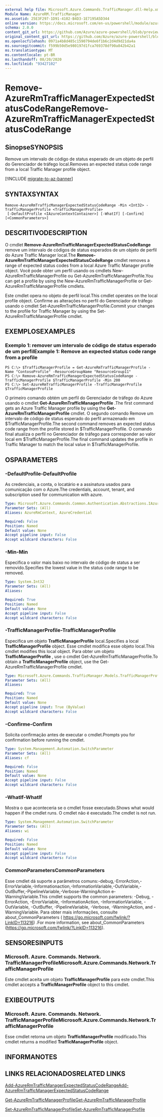 ```yaml
---
external help file: Microsoft.Azure.Commands.TrafficManager.dll-Help.xml
Module Name: AzureRM.TrafficManager
ms.assetid: 25E3F297-1D91-4102-B4D3-1E7195A5D344
online version: https://docs.microsoft.com/en-us/powershell/module/azurerm.trafficmanager/remove-azurermtrafficmanagerexpectedstatuscoderange
schema: 2.0.0
content_git_url: https://github.com/Azure/azure-powershell/blob/preview/src/ResourceManager/TrafficManager/Commands.TrafficManager2/help/Remove-AzureRmTrafficManagerExpectedStatusCodeRange.md
original_content_git_url: https://github.com/Azure/azure-powershell/blob/preview/src/ResourceManager/TrafficManager/Commands.TrafficManager2/help/Remove-AzureRmTrafficManagerExpectedStatusCodeRange.md
ms.openlocfilehash: 0971a4b8d485c1590794de6f1b6c2d4d9d21da4a
ms.sourcegitcommit: f599b50d5e980197d1fca769378df90a842b42a1
ms.translationtype: MT
ms.contentlocale: pt-BR
ms.lasthandoff: 08/20/2020
ms.locfileid: "93427102"
---
```

# <span data-ttu-id="9b4f6-101">Remove-AzureRmTrafficManagerExpectedStatusCodeRange</span><span class="sxs-lookup"><span data-stu-id="9b4f6-101">Remove-AzureRmTrafficManagerExpectedStatusCodeRange</span></span>

## <span data-ttu-id="9b4f6-102">Sinopse</span><span class="sxs-lookup"><span data-stu-id="9b4f6-102">SYNOPSIS</span></span>
<span data-ttu-id="9b4f6-103">Remove um intervalo de código de status esperado de um objeto de perfil do Gerenciador de tráfego local.</span><span class="sxs-lookup"><span data-stu-id="9b4f6-103">Removes an expected status code range from a local Traffic Manager profile object.</span></span>

[!INCLUDE [migrate-to-az-banner](../../includes/migrate-to-az-banner.md)]

## <span data-ttu-id="9b4f6-104">SYNTAX</span><span class="sxs-lookup"><span data-stu-id="9b4f6-104">SYNTAX</span></span>

```
Remove-AzureRmTrafficManagerExpectedStatusCodeRange -Min <Int32> -TrafficManagerProfile <TrafficManagerProfile>
 [-DefaultProfile <IAzureContextContainer>] [-WhatIf] [-Confirm] [<CommonParameters>]
```

## <span data-ttu-id="9b4f6-105">DESCRITIVO</span><span class="sxs-lookup"><span data-stu-id="9b4f6-105">DESCRIPTION</span></span>
<span data-ttu-id="9b4f6-106">O cmdlet **Remove-AzureRmTrafficManagerExpectedStatusCodeRange** remove um intervalo de códigos de status esperados de um objeto de perfil do Azure Traffic Manager local.</span><span class="sxs-lookup"><span data-stu-id="9b4f6-106">The **Remove-AzureRmTrafficManagerExpectedStatusCodeRange** cmdlet removes a range of expected status codes from a local Azure Traffic Manager profile object.</span></span>
<span data-ttu-id="9b4f6-107">Você pode obter um perfil usando os cmdlets New-AzureRmTrafficManagerProfile ou Get-AzureRmTrafficManagerProfile.</span><span class="sxs-lookup"><span data-stu-id="9b4f6-107">You can get a profile by using the New-AzureRmTrafficManagerProfile or Get-AzureRmTrafficManagerProfile cmdlets.</span></span>

<span data-ttu-id="9b4f6-108">Este cmdlet opera no objeto de perfil local.</span><span class="sxs-lookup"><span data-stu-id="9b4f6-108">This cmdlet operates on the local profile object.</span></span>
<span data-ttu-id="9b4f6-109">Confirme as alterações no perfil do Gerenciador de tráfego usando o cmdlet Set-AzureRmTrafficManagerProfile.</span><span class="sxs-lookup"><span data-stu-id="9b4f6-109">Commit your changes to the profile for Traffic Manager by using the Set-AzureRmTrafficManagerProfile cmdlet.</span></span>

## <span data-ttu-id="9b4f6-110">EXEMPLOS</span><span class="sxs-lookup"><span data-stu-id="9b4f6-110">EXAMPLES</span></span>

### <span data-ttu-id="9b4f6-111">Exemplo 1: remover um intervalo de código de status esperado de um perfil</span><span class="sxs-lookup"><span data-stu-id="9b4f6-111">Example 1: Remove an expected status code range from a profile</span></span>
```
PS C:\> $TrafficManagerProfile = Get-AzureRmTrafficManagerProfile -Name "ContosoProfile" -ResourceGroupName "ResourceGroup11"
PS C:\> Remove-AzureRmTrafficManagerExpectedStatusCodeRange -TrafficManagerProfile $TrafficManagerProfile -Min 200
PS C:\> Set-AzureRmTrafficManagerProfile -TrafficManagerProfile $TrafficManagerProfile
```

<span data-ttu-id="9b4f6-112">O primeiro comando obtém um perfil do Gerenciador de tráfego do Azure usando o cmdlet **Get-AzureRmTrafficManagerProfile** .</span><span class="sxs-lookup"><span data-stu-id="9b4f6-112">The first command gets an Azure Traffic Manager profile by using the **Get-AzureRmTrafficManagerProfile** cmdlet.</span></span>
<span data-ttu-id="9b4f6-113">O segundo comando Remove um intervalo de código de status esperado do perfil armazenado em $TrafficManagerProfile.</span><span class="sxs-lookup"><span data-stu-id="9b4f6-113">The second command removes an expected status code range from the profile stored in $TrafficManagerProfile.</span></span>
<span data-ttu-id="9b4f6-114">O comando final atualiza o perfil no Gerenciador de tráfego para corresponder ao valor local em $TrafficManagerProfile.</span><span class="sxs-lookup"><span data-stu-id="9b4f6-114">The final command updates the profile in Traffic Manager to match the local value in $TrafficManagerProfile.</span></span>

## <span data-ttu-id="9b4f6-115">OS</span><span class="sxs-lookup"><span data-stu-id="9b4f6-115">PARAMETERS</span></span>

### <span data-ttu-id="9b4f6-116">-DefaultProfile</span><span class="sxs-lookup"><span data-stu-id="9b4f6-116">-DefaultProfile</span></span>
<span data-ttu-id="9b4f6-117">As credenciais, a conta, o locatário e a assinatura usados para comunicação com o Azure.</span><span class="sxs-lookup"><span data-stu-id="9b4f6-117">The credentials, account, tenant, and subscription used for communication with azure.</span></span>

```yaml
Type: Microsoft.Azure.Commands.Common.Authentication.Abstractions.IAzureContextContainer
Parameter Sets: (All)
Aliases: AzureRmContext, AzureCredential

Required: False
Position: Named
Default value: None
Accept pipeline input: False
Accept wildcard characters: False
```

### <span data-ttu-id="9b4f6-118">-Min</span><span class="sxs-lookup"><span data-stu-id="9b4f6-118">-Min</span></span>
<span data-ttu-id="9b4f6-119">Especifica o valor mais baixo no intervalo de código de status a ser removido.</span><span class="sxs-lookup"><span data-stu-id="9b4f6-119">Specifies the lowest value in the status code range to be removed.</span></span>

```yaml
Type: System.Int32
Parameter Sets: (All)
Aliases:

Required: True
Position: Named
Default value: None
Accept pipeline input: False
Accept wildcard characters: False
```

### <span data-ttu-id="9b4f6-120">-TrafficManagerProfile</span><span class="sxs-lookup"><span data-stu-id="9b4f6-120">-TrafficManagerProfile</span></span>
<span data-ttu-id="9b4f6-121">Especifica um objeto **TrafficManagerProfile** local.</span><span class="sxs-lookup"><span data-stu-id="9b4f6-121">Specifies a local **TrafficManagerProfile** object.</span></span>
<span data-ttu-id="9b4f6-122">Esse cmdlet modifica esse objeto local.</span><span class="sxs-lookup"><span data-stu-id="9b4f6-122">This cmdlet modifies this local object.</span></span>
<span data-ttu-id="9b4f6-123">Para obter um objeto **TrafficManagerProfile** , use o cmdlet Get-AzureRmTrafficManagerProfile.</span><span class="sxs-lookup"><span data-stu-id="9b4f6-123">To obtain a **TrafficManagerProfile** object, use the Get-AzureRmTrafficManagerProfile cmdlet.</span></span>

```yaml
Type: Microsoft.Azure.Commands.TrafficManager.Models.TrafficManagerProfile
Parameter Sets: (All)
Aliases:

Required: True
Position: Named
Default value: None
Accept pipeline input: True (ByValue)
Accept wildcard characters: False
```

### <span data-ttu-id="9b4f6-124">-Confirme</span><span class="sxs-lookup"><span data-stu-id="9b4f6-124">-Confirm</span></span>
<span data-ttu-id="9b4f6-125">Solicita confirmação antes de executar o cmdlet.</span><span class="sxs-lookup"><span data-stu-id="9b4f6-125">Prompts you for confirmation before running the cmdlet.</span></span>

```yaml
Type: System.Management.Automation.SwitchParameter
Parameter Sets: (All)
Aliases: cf

Required: False
Position: Named
Default value: None
Accept pipeline input: False
Accept wildcard characters: False
```

### <span data-ttu-id="9b4f6-126">-WhatIf</span><span class="sxs-lookup"><span data-stu-id="9b4f6-126">-WhatIf</span></span>
<span data-ttu-id="9b4f6-127">Mostra o que aconteceria se o cmdlet fosse executado.</span><span class="sxs-lookup"><span data-stu-id="9b4f6-127">Shows what would happen if the cmdlet runs.</span></span> <span data-ttu-id="9b4f6-128">O cmdlet não é executado.</span><span class="sxs-lookup"><span data-stu-id="9b4f6-128">The cmdlet is not run.</span></span>

```yaml
Type: System.Management.Automation.SwitchParameter
Parameter Sets: (All)
Aliases: wi

Required: False
Position: Named
Default value: None
Accept pipeline input: False
Accept wildcard characters: False
```

### <span data-ttu-id="9b4f6-129">CommonParameters</span><span class="sxs-lookup"><span data-stu-id="9b4f6-129">CommonParameters</span></span>
<span data-ttu-id="9b4f6-130">Esse cmdlet dá suporte a parâmetros comuns:-debug,-ErrorAction,-ErrorVariable,-Informationaction,-InformationVariable,-OutVariable,-OutBuffer,-PipelineVariable,-Verbose-WarningAction e-WarningVariable.</span><span class="sxs-lookup"><span data-stu-id="9b4f6-130">This cmdlet supports the common parameters: -Debug, -ErrorAction, -ErrorVariable, -InformationAction, -InformationVariable, -OutVariable, -OutBuffer, -PipelineVariable, -Verbose, -WarningAction, and -WarningVariable.</span></span> <span data-ttu-id="9b4f6-131">Para obter mais informações, consulte about_CommonParameters ( https://go.microsoft.com/fwlink/?LinkID=113216) .</span><span class="sxs-lookup"><span data-stu-id="9b4f6-131">For more information, see about_CommonParameters (https://go.microsoft.com/fwlink/?LinkID=113216).</span></span>

## <span data-ttu-id="9b4f6-132">SENSORES</span><span class="sxs-lookup"><span data-stu-id="9b4f6-132">INPUTS</span></span>

### <span data-ttu-id="9b4f6-133">Microsoft. Azure. Commands. Network. TrafficManagerProfile</span><span class="sxs-lookup"><span data-stu-id="9b4f6-133">Microsoft.Azure.Commands.Network.TrafficManagerProfile</span></span>
<span data-ttu-id="9b4f6-134">Este cmdlet aceita um objeto **TrafficManagerProfile** para este cmdlet.</span><span class="sxs-lookup"><span data-stu-id="9b4f6-134">This cmdlet accepts a **TrafficManagerProfile** object to this cmdlet.</span></span>

## <span data-ttu-id="9b4f6-135">EXIBE</span><span class="sxs-lookup"><span data-stu-id="9b4f6-135">OUTPUTS</span></span>

### <span data-ttu-id="9b4f6-136">Microsoft. Azure. Commands. Network. TrafficManagerProfile</span><span class="sxs-lookup"><span data-stu-id="9b4f6-136">Microsoft.Azure.Commands.Network.TrafficManagerProfile</span></span>
<span data-ttu-id="9b4f6-137">Esse cmdlet retorna um objeto **TrafficManagerProfile** modificado.</span><span class="sxs-lookup"><span data-stu-id="9b4f6-137">This cmdlet returns a modified **TrafficManagerProfile** object.</span></span>

## <span data-ttu-id="9b4f6-138">INFORMA</span><span class="sxs-lookup"><span data-stu-id="9b4f6-138">NOTES</span></span>

## <span data-ttu-id="9b4f6-139">LINKS RELACIONADOS</span><span class="sxs-lookup"><span data-stu-id="9b4f6-139">RELATED LINKS</span></span>

[<span data-ttu-id="9b4f6-140">Add-AzureRmTrafficManagerExpectedStatusCodeRange</span><span class="sxs-lookup"><span data-stu-id="9b4f6-140">Add-AzureRmTrafficManagerExpectedStatusCodeRange</span></span>](./Add-AzureRmTrafficManagerExpectedStatusCodeRange.md)

[<span data-ttu-id="9b4f6-141">Get-AzureRmTrafficManagerProfile</span><span class="sxs-lookup"><span data-stu-id="9b4f6-141">Get-AzureRmTrafficManagerProfile</span></span>](./Get-AzureRmTrafficManagerProfile.md)

[<span data-ttu-id="9b4f6-142">Set-AzureRmTrafficManagerProfile</span><span class="sxs-lookup"><span data-stu-id="9b4f6-142">Set-AzureRmTrafficManagerProfile</span></span>](./Set-AzureRmTrafficManagerProfile.md)
